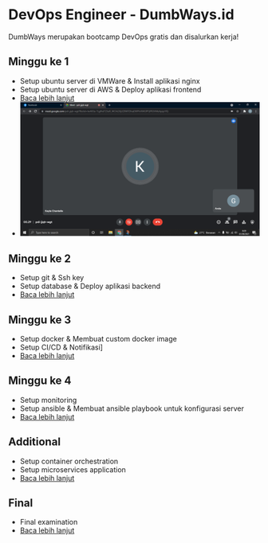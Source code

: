 # DevOps Engineer - DumbWays.id
DumbWays merupakan bootcamp DevOps gratis dan disalurkan kerja!

## Minggu ke 1
- Setup ubuntu server di VMWare & Install aplikasi nginx
- Setup ubuntu server di AWS & Deploy aplikasi frontend
- [Baca lebih lanjut](week-1/README.md)
- ![Gambar](week-1/assets/Screenshot%20(1).png)

## Minggu ke 2
- Setup git & Ssh key
- Setup database & Deploy aplikasi backend
- [Baca lebih lanjut](week-2/README.md)

## Minggu ke 3
- Setup docker & Membuat custom docker image
- Setup CI/CD & Notifikasi]
- [Baca lebih lanjut](week-3/README.md)

## Minggu ke 4
- Setup monitoring
- Setup ansible & Membuat ansible playbook untuk konfigurasi server
- [Baca lebih lanjut](week-4/README.md)

## Additional
- Setup container orchestration
- Setup microservices application
- [Baca lebih lanjut](week-1/README.md)

## Final
- Final examination
- [Baca lebih lanjut](final/README.md)